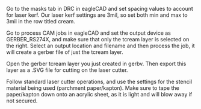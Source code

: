 Go to the masks tab in DRC in eagleCAD and set spacing values to account for laser kerf. Our laser kerf settings are 3mil, so set both min and max to 3mil in the row titled cream. 

Go to process CAM jobs in eagleCAD and set the output device as GERBER_RS274X, and make sure that only the tcream layer is selected on the right. Select an output location and filename and then process the job, it will create a gerber file of just the tcream layer.

Open the gerber tcream layer you just created in gerbv. Then export this layer as a .SVG file for cutting on the laser cutter.

Follow standard laser cutter operations, and use the settings for the stencil material being used (parchment paper/kapton). Make sure to tape the paper/kapton down onto an acrylic sheet, as it is light and will blow away if not secured. 
